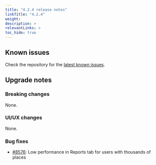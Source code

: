 ```yaml
---
title: "4.2.4 release notes"
linkTitle: "4.2.4"
weight:
description: >
relevantLinks: >
toc_hide: true
---
```


## Known issues

Check the repository for the [latest known issues](https://github.com/medic/cht-core/issues?q=is%3Aissue+label%3A%22Affects%3A+4.2.4%22).

## Upgrade notes

### Breaking changes

None.

### UI/UX changes

None.

### Bug fixes

- [#8576](https://github.com/medic/cht-core/issues/8576): Low performance in Reports tab for users with thousands of places
